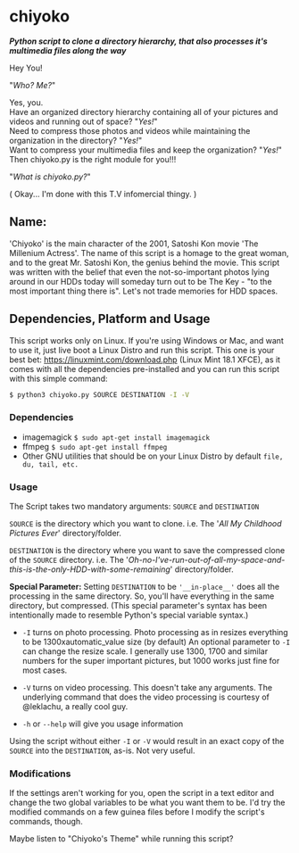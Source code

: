 # chiyoko
__*Python script to clone a directory hierarchy, that also processes it's multimedia files along the way*__

Hey You!

"_Who? Me?_"

Yes, you.<br />
Have an organized directory hierarchy containing all of your pictures and videos and running out of space? "*Yes!*"<br />
Need to compress those photos and videos while maintaining the organization in the directory? "*Yes!*"<br /> Want to compress your
multimedia files and keep the organization? "*Yes!*"<br /> Then chiyoko.py is the right module for you!!!

"*What is chiyoko.py?*"

( Okay... I'm done with this T.V infomercial thingy. )

## Name:
'Chiyoko' is the main character of the 2001, Satoshi Kon movie 'The Millenium Actress'. The name of this script
is a homage to the great woman, and to the great Mr. Satoshi Kon, the genius behind the movie.
This script was written with the belief that even the not-so-important photos lying around in our HDDs today will
someday turn out to be The Key - "to the most important thing there is". Let's not trade memories for HDD spaces.

## Dependencies, Platform and Usage
This script works only on Linux. If you're using Windows or Mac, and want to use it, just live boot a Linux Distro
and run this script. This one is your best bet: https://linuxmint.com/download.php (Linux Mint 18.1 XFCE), as it
comes with all the dependencies pre-installed and you can run this script with this simple command:

```bash
$ python3 chiyoko.py SOURCE DESTINATION -I -V
```

### Dependencies
* imagemagick ```$ sudo apt-get install imagemagick```
* ffmpeg ```$ sudo apt-get install ffmpeg```
* Other GNU utilities that should be on your Linux Distro by default ```file, du, tail, etc.```

### Usage

The Script takes two mandatory arguments: ```SOURCE``` and ```DESTINATION```

```SOURCE``` is the directory which you want to clone. i.e. The '*All My Childhood Pictures Ever*' directory/folder.

```DESTINATION``` is the directory where you want to save the compressed clone of the ```SOURCE``` directory. i.e. The
'_Oh-no-I've-run-out-of-all-my-space-and-this-is-the-only-HDD-with-some-remaining_' directory/folder.

**Special Parameter:** Setting ```DESTINATION``` to be ```'__in-place__'``` does all the processing in the same directory.
So, you'll have everything in the same directory, but compressed. (This special parameter's syntax has been
intentionally made to resemble Python's special variable syntax.)

* ```-I``` turns on photo processing. Photo processing as in resizes everything to be 1300xautomatic_value size (by default) An optional parameter to ```-I``` can change the resize scale. I generally use 1300, 1700 and similar numbers for the super important pictures, but 1000 works just fine for most cases.

* ```-V``` turns on video processing. This doesn't take any arguments. The underlying command that does the video processing is courtesy of @leklachu, a really cool guy.

* ```-h``` or ```--help``` will give you usage information

Using the script without either ```-I``` or ```-V``` would result in an exact copy of the ```SOURCE``` into the ```DESTINATION```, as-is. Not
very useful.

### Modifications
If the settings aren't working for you, open the script in a text editor and change the two global variables to be
what you want them to be. I'd try the modified commands on a few guinea files before I modify the script's commands,
though.

Maybe listen to "Chiyoko's Theme" while running this script?      
